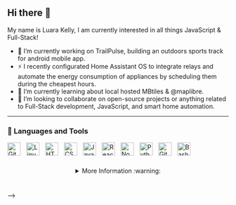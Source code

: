 ## Hi there 👋
My name is Luara Kelly, I am currently interested in all things JavaScript & Full-Stack!

- 🔭 I’m currently working on TrailPulse, building an outdoors sports track for android mobile app.
- ⚡ I recently configurated Home Assistant OS to integrate relays and automate the energy consumption of appliances by scheduling them during the cheapest hours.
- 🌱 I’m currently learning about local hosted MBtiles & @maplibre.
- 👯 I’m looking to collaborate on open-source projects or anything related to Full-Stack development, JavaScript, and smart home automation.

---

### 🧰 Languages and Tools

<img align="left" alt="Git" width="30px" style="padding-right:10px;" src="https://cdn.jsdelivr.net/gh/devicons/devicon/icons/git/git-original.svg" />
<img align="left" alt="Linux" width="30px" style="padding-right:10px;" src="https://cdn.jsdelivr.net/gh/devicons/devicon/icons/linux/linux-original.svg" />
<img align="left" alt="HTML" width="30px" style="padding-right:10px;" src="https://cdn.jsdelivr.net/gh/devicons/devicon/icons/html5/html5-plain.svg" />
<img align="left" alt="CSS" width="30px" style="padding-right:10px;" src="https://cdn.jsdelivr.net/gh/devicons/devicon/icons/css3/css3-plain.svg" />
<img align="left" alt="JavaScript" width="30px" style="padding-right:10px;" src="https://cdn.jsdelivr.net/gh/devicons/devicon/icons/javascript/javascript-plain.svg" />
<img align="left" alt="React" width="30px" style="padding-right:10px;" src="https://cdn.jsdelivr.net/gh/devicons/devicon/icons/react/react-original.svg" />
<img align="left" alt="NodeJS" width="30px" style="padding-right:10px;" src="https://cdn.jsdelivr.net/gh/devicons/devicon/icons/nodejs/nodejs-original.svg" />
<img align="left" alt="Python" width="30px" style="padding-right:10px;" src="https://cdn.jsdelivr.net/gh/devicons/devicon/icons/python/python-plain.svg" />
<img align="left" alt="GitHub" width="30px" style="padding-right:10px;" src="https://cdn.jsdelivr.net/gh/devicons/devicon/icons/github/github-original.svg" />
<img align="left" alt="Bash" width="30px" style="padding-right:10px;" src="https://cdn.jsdelivr.net/gh/devicons/devicon/icons/bash/bash-original.svg" />
<br />

#

<details>
  <summary align="center">  More Information :warning: </summary>
      <br />
      <img src="https://github-readme-stats.vercel.app/api/top-langs/?username=luarakelly&langs_count=20&layout=compact" /> <br />
      <br />
      <img width=550 src="https://github-readme-stats.vercel.app/api?username=luarakelly&show_icons=true&theme=highcontrast" /> <br />
      <br />
      <img width=950 src="https://github-profile-trophy.vercel.app/?username=luarakelly&column=7&theme=gruvbox&no-frame=true" /> <br />
      <br />
      <img src="https://github-readme-streak-stats.herokuapp.com/?user=luarakelly&theme=dark" /> <br/>  <br/>
:octocat:  
</details>

[Portfolio]: [https://fkcodes.com](https://full-stack-devlopment.netlify.app/)
[LinkedIn]: https://www.linkedin.com/in/luara-kelly-silva/

<!--
**luarakelly/luarakelly** is a ✨ _special_ ✨ repository because its `README.md` (this file) appears on your GitHub profile.

Here are some ideas to get you started:

- 🔭 I’m currently working on ...
[TrailPulse](website-link)
- 🌱 I’m currently learning ...
- 👯 I’m looking to collaborate on ...
- 🤔 I’m looking for help with ...
- 💬 Ask me about ...
- 📫 How to reach me: ...
- 😄 Pronouns: ...
- ⚡ Fun fact: ...

### 📊 Stats

![Luara's GitHub stats](https://github-readme-stats.vercel.app/api?username=forrestknight&show_icons=true&theme=gruvbox)

<!-- ![GitHub Streak](https://streak-stats.demolab.com?user=ForrestKnight&theme=gruvbox&border_radius=4.5) -->

#
-->
